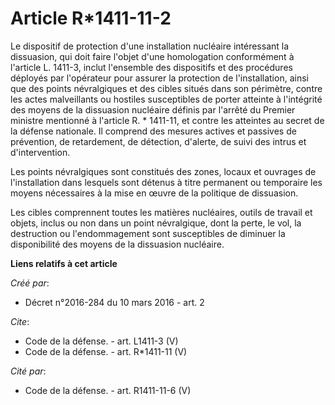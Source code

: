 # Article R*1411-11-2

Le dispositif de protection d'une installation nucléaire intéressant la dissuasion, qui doit faire l'objet d'une homologation
conformément à l'article L. 1411-3, inclut l'ensemble des dispositifs et des procédures déployés par l'opérateur pour assurer
la protection de l'installation, ainsi que des points névralgiques et des cibles situés dans son périmètre, contre les actes
malveillants ou hostiles susceptibles de porter atteinte à l'intégrité des moyens de la dissuasion nucléaire définis par
l'arrêté du Premier ministre mentionné à l'article R. * 1411-11, et contre les atteintes au secret de la défense nationale.
Il comprend des mesures actives et passives de prévention, de retardement, de détection, d'alerte, de suivi des intrus et
d'intervention. 

Les points névralgiques sont constitués des zones, locaux et ouvrages de l'installation dans lesquels sont détenus à titre
permanent ou temporaire les moyens nécessaires à la mise en œuvre de la politique de dissuasion. 

Les cibles comprennent toutes les matières nucléaires, outils de travail et objets, inclus ou non dans un point névralgique,
dont la perte, le vol, la destruction ou l'endommagement sont susceptibles de diminuer la disponibilité des moyens de la
dissuasion nucléaire.

**Liens relatifs à cet article**

_Créé par_:

  - Décret n°2016-284 du 10 mars 2016 - art. 2

_Cite_:

  - Code de la défense. - art. L1411-3 (V)
  - Code de la défense. - art. R*1411-11 (V)

_Cité par_:

  - Code de la défense. - art. R1411-11-6 (V)
